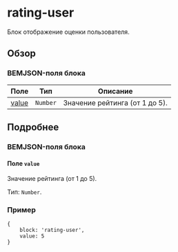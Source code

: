 # rating-user
Блок отображение оценки пользователя.

## Обзор

### BEMJSON-поля блока

| Поле | Тип | Описание |
| ---- | --- | -------- |
| [value](#field-value) | `Number` | Значение рейтинга (от 1 до 5). |

## Подробнее

### BEMJSON-поля блока

<a name="field-value"></a>
#### Поле `value`

Значение рейтинга (от 1 до 5).

Тип: `Number`.

### Пример
```
{
    block: 'rating-user',
    value: 5
}
```

